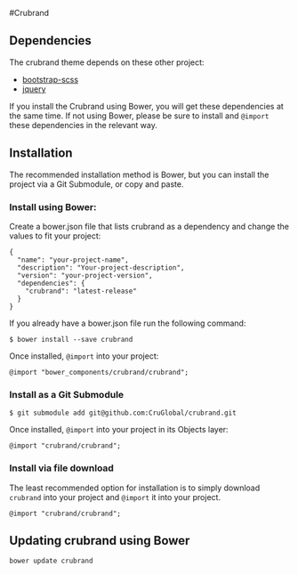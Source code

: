 #Crubrand

## Dependencies

The crubrand theme depends on these other project:

* [bootstrap-scss](https://github.com/twbs/bootstrap-sass)
* [jquery](https://github.com/jquery/jquery)

If you install the Crubrand using Bower, you will get these dependencies at
the same time. If not using Bower, please be sure to install and `@import` these
dependencies in the relevant way.

## Installation

The recommended installation method is Bower, but you can install the project via a Git Submodule, or copy and paste.

### Install using Bower:

Create a bower.json file that lists crubrand as a dependency and change the values to fit your project:

    {
      "name": "your-project-name",
      "description": "Your-project-description",
      "version": "your-project-version",
      "dependencies": {
        "crubrand": "latest-release"
      }
    }
    
If you already have a bower.json file run the following command:

    $ bower install --save crubrand

Once installed, `@import` into your project:

    @import "bower_components/crubrand/crubrand";

### Install as a Git Submodule

    $ git submodule add git@github.com:CruGlobal/crubrand.git

Once installed, `@import` into your project in its Objects layer:

    @import "crubrand/crubrand";

### Install via file download

The least recommended option for installation is to simply download
`crubrand` into your project and `@import` it into your project.

    @import "crubrand/crubrand";

## Updating crubrand using Bower

    bower update crubrand
